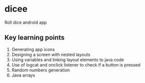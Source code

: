 # dicee
Roll dice android app
## Key learning points
1. Generating app icons
2. Designing a screen with nested layouts
3. Using variables and linking layout elements to java code
4. Use of logcat and onclick listener to check if a button is pressed
5. Random numbers generation
6. Java arrays
